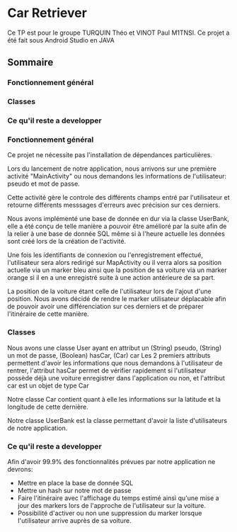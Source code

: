 # Car Retriever
Ce TP est pour le groupe TURQUIN Théo et VINOT Paul M1TNSI.
Ce projet a été fait sous Android Studio en JAVA

## Sommaire
### Fonctionnement général
### Classes
### Ce qu'il reste a developper

### Fonctionnement général
Ce projet ne nécessite pas l'installation de dépendances particulières.

Lors du lancement de notre application, nous arrivons sur une première activité "MainActivity" ou nous demandons les informations de l'utilisateur: pseudo et mot de passe.

Cette activité gère le controle des différents champs entré par l'utilisateur et retourne différents messsages d'erreurs avec précision sur ces derniers.

Nous avons implémenté une base de donnée en dur via la classe UserBank, elle a été conçu de telle manière a pouvoir être amélioré par la suite afin de la relier à une base de donnée SQL même si à l'heure actuelle les données sont créé lors de la création de l'activité.

Une fois les identifiants de connexion ou l'enregistrement effectué, l'utilisateur sera alors redirigé sur MapActivity ou il verra alors sa position actuelle via un marker bleu ainsi que la position de sa voiture via un marker orange si il en a une enregistré suite à une action antérieure de sa part.

La position de la voiture étant celle de l'utilisateur lors de l'ajout d'une position. Nous avons décidé de rendre le marker utilisateur déplacable afin de pouvoir avoir une différenciation sur ces derniers et de préparer l'itinéraire de cette manière. 

### Classes
Nous avons une classe User ayant en attribut un (String) pseudo, (String) un mot de passe, (Boolean) hasCar, (Car) car
Les 2 premiers attributs permettent d'avoir les informations que nous demandons à l'utilisateur de rentrer, l'attribut hasCar permet de vérifier rapidement si l'utilisateur possède déjà une voiture enregistrer dans l'application ou non, et l'attribut car est un objet de type Car

Notre classe Car contient quant à elle les informations sur la latitude et la longitude de cette dernière.

Notre classe UserBank est la classe permettant d'avoir la liste d'utilisateurs de notre application.

### Ce qu'il reste a developper
Afin d'avoir 99.9% des fonctionnalités prévues par notre application ne devrons:
- Mettre en place la base de donnée SQL
- Mettre un hash sur notre mot de passe 
- Faire l'itinéraire avec l'affichage du temps estimé ainsi qu'une mise a jour des markers lors de l'approche de l'utilisateur sur la voiture.
- Possibilité d'activer ou non une suppression du marker lorsque l'utilisateur arrive auprès de sa voiture.
